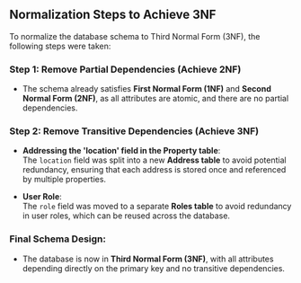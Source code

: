 ## Normalization Steps to Achieve 3NF

To normalize the database schema to Third Normal Form (3NF), the following steps were taken:

### Step 1: Remove Partial Dependencies (Achieve 2NF)
- The schema already satisfies **First Normal Form (1NF)** and **Second Normal Form (2NF)**, as all attributes are atomic, and there are no partial dependencies.

### Step 2: Remove Transitive Dependencies (Achieve 3NF)
- **Addressing the 'location' field in the Property table**:  
  The `location` field was split into a new **Address table** to avoid potential redundancy, ensuring that each address is stored once and referenced by multiple properties.

- **User Role**:  
  The `role` field was moved to a separate **Roles table** to avoid redundancy in user roles, which can be reused across the database.

### Final Schema Design:
- The database is now in **Third Normal Form (3NF)**, with all attributes depending directly on the primary key and no transitive dependencies.
